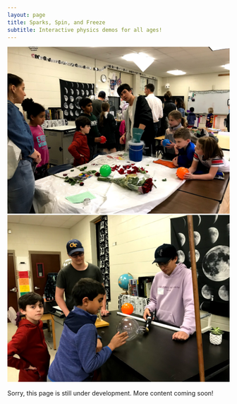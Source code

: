 ```yaml
---
layout: page
title: Sparks, Spin, and Freeze
subtitle: Interactive physics demos for all ages!
---
```


![ssf_outreach_1](/img/outreach/morningside_elementary_1.jpg)
![ssf_outreach_2](/img/outreach/morningside_elementary_2.jpg)

Sorry, this page is still under development. More content coming soon!